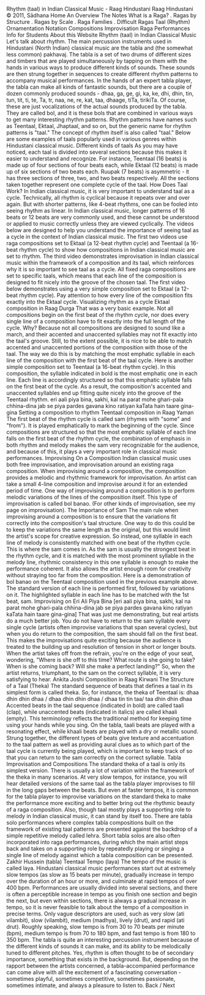 Rhythm (taal) in Indian Classical Music \- Raag Hindustani
Raag Hindustani
© 2011, Sādhana
Home
An Overview
The Notes
What is a Raga?
. Ragas by Structure
. Ragas by Scale
. Raga Families
. Difficult Ragas
Taal (Rhythm)
Ornamentation
Notation
Compositions
Improvisation
Raga Performances
Info for Students
About this Website
Rhythm (taal) in Indian Classical Music
Let's talk about rhythm.
The main percussion instruments used in Hindustani (North Indian) classical music are the tabla and (the somewhat less common) pakhavaj. The tabla is a set of two drums of different sizes and timbers that are played simultaneously by tapping on them with the hands in various ways to produce different kinds of sounds. These sounds are then strung together in sequences to create different rhythm patterns to accompany musical performances.
In the hands of an expert tabla player, the tabla can make all kinds of fantastic sounds, but there are a couple of dozen commonly produced sounds \- dhaa, ga, ge, gi, ka, ke, dhi, dhin, tin, tun, tit, ti, te, Ta, tr, naa, ne, re, kat, taa, dhaage, tiTa, tirikiTa. Of course, these are just vocalizations of the actual sounds produced by the tabla. They are called bol, and it is these bols that are combined in various ways to get many interesting rhythm patterns.
Rhythm patterns have names such as Teentaal, Ektaal, Jhaptaal, and so on, but the generic name for rhythm patterns is "taal." The concept of rhythm itself is also called "taal." Below are some examples of taals popularly used in various genres within Hindustani classical music.
Different kinds of taals
As you may have noticed, each taal is divided into several sections because this makes it easier to understand and recognize. For instance, Teentaal (16 beats) is made up of four sections of four beats each, while Ektaal (12 beats) is made up of six sections of two beats each. Ruupak (7 beats) is asymmetric \- it has three sections of three, two, and two beats respectively. All the sections taken together represent one complete cycle of the taal.
How Does Taal Work?
In Indian classical music, it is very important to understand taal as a cycle. Technically, all rhythm is cyclical because it repeats over and over again. But with shorter patterns, like 4\-beat rhythms, one can be fooled into seeing rhythm as linear. In Indian classical music, longer patterns of 16 beats or 12 beats are very commonly used, and these cannot be understood or applied to music correctly unless they are viewed cyclically.
The videos below are designed to help you understand the importance of seeing taal as a cycle in the context of Indian classical music. The first two videos use raga compositions set to Ektaal (a 12\-beat rhythm cycle) and Teentaal (a 16\-beat rhythm cycle) to show how compositions in Indian classical music are set to rhythm. The third video demonstrates improvisation in Indian classical music within the framework of a composition and its taal, which reinforces why it is so important to see taal as a cycle.
All fixed raga compositions are set to specific taals, which means that each line of the composition is designed to fit nicely into the groove of the chosen taal. The first video below demonstrates using a very simple composition set to Ektaal (a 12\-beat rhythm cycle). Pay attention to how every line of the composition fits exactly into the Ektaal cycle.
Visualizing rhythm as a cycle
Ektaal composition in Raag Durga
That was a very basic example. Not all compositions begin on the first beat of the rhythm cycle, nor does every single line of a composition have to fit exactly into the full length of the cycle. Why? Because not all compositions are designed to sound like a march, and their accented and unaccented syllables may not fit exactly into the taal's groove. Still, to the extent possible, it is nice to be able to match accented and unaccented portions of the composition with those of the taal. The way we do this is by matching the most emphatic syllable in each line of the composition with the first beat of the taal cycle.
Here is another simple composition set to Teentaal (a 16\-beat rhythm cycle). In this composition, the syllable indicated in bold is the most emphatic one in each line. Each line is accordingly structured so that this emphatic syllable falls on the first beat of the cycle. As a result, the composition's accented and unaccented syllables end up fitting quite nicely into the groove of the Teentaal rhythm.
eri aali piya bina, sakhi,
kal na parat mohe ghari\-pala chhina\-dina
jab se piya pardes gavana kino
ratiyan kaTata hain taare gina\-gina
Setting a composition to rhythm
Teentaal composition in Raag Yaman
The first beat of the rhythm cycle is called sam (rhymes with "some" and "from"). It is played emphatically to mark the beginning of the cycle. Since compositions are structured so that the most emphatic syllable of each line falls on the first beat of the rhythm cycle, the combination of emphasis in both rhythm and melody makes the sam very recognizable for the audience, and because of this, it plays a very important role in classical music performances.
Improvising On a Composition
Indian classical music uses both free improvisation, and improvisation around an existing raga composition. When improvising around a composition, the composition provides a melodic and rhythmic framework for improvisation. An artist can take a small 4\-line composition and improvise around it for an extended period of time. One way of improvising around a composition is to perform melodic variations of the lines of the composition itself. This type of improvisation is called bol banao. (For other kinds of improvisation, see my page on improvisation).
The Importance of Sam
The main rule when improvising around a composition is to ensure that the variations fit correctly into the composition's taal structure. One way to do this could be to keep the variations the same length as the original, but this would limit the artist's scope for creative expression. So instead, one syllable in each line of melody is consistently matched with one beat of the rhythm cycle. This is where the sam comes in. As the sam is usually the strongest beat in the rhythm cycle, and it is matched with the most prominent syllable in the melody line, rhythmic consistency in this one syllable is enough to make the performance coherent. It also allows the artist enough room for creativity without straying too far from the composition.
Here is a demonstration of bol banao on the Teentaal composition used in the previous example above. The standard version of each line is performed first, followed by variations on it. The highlighted syllable in each line has to be matched with the 1st beat, sam.
Improvising on Eri Ali Piya Bina
\[eri aali piya bina, sakhi,
kal na parat mohe ghari\-pala chhina\-dina
jab se piya pardes gavana kino
ratiyan kaTata hain taare gina\-gina]
That was just me demonstrating, but real artists do a much better job. You do not have to return to the sam syllable every single cycle (artists often improvise variations that span several cycles), but when you do return to the composition, the sam should fall on the first beat.
This makes the improvisations quite exciting because the audience is treated to the building up and resolution of tension in short or longer bouts. When the artist takes off from the refrain, you're on the edge of your seat, wondering, "Where is she off to this time? What route is she going to take? When is she coming back? Will she make a perfect landing?" So, when the artist returns, triumphant, to the sam on the correct syllable, it is very satisfying to hear.
Ankita Joshi
Composition in Raag Kirwani
The Structure of a Taal (Theka)
The standard sequence of beats that defines a taal in its simplest form is called theka. So, for instance, the theka of Teentaal is:
dhaa dhin dhin dhaa / dhaa dhin dhin dhaa / dhaa tin tin taa/ taa dhin dhin dhaa
Accented beats in the taal sequence (indicated in bold) are called taali (clap), while unaccented beats (indicated in italics) are called khaali (empty). This terminology reflects the traditional method for keeping time using your hands while you sing. On the tabla, taali beats are played with a resonating effect, while khaali beats are played with a dry or metallic sound.
Strung together, the different types of beats give texture and accentuation to the taal pattern as well as providing aural clues as to which part of the taal cycle is currently being played, which is important to keep track of so that you can return to the sam correctly on the correct syllable.
Tabla Improvisation and Compositions
The standard theka of a taal is only its simplest version. There is usually a lot of variation within the framework of the theka in many scenarios. At very slow tempos, for instance, you will hear detailed versions of the same taal as the tabla player improvises to fill in the long gaps between the beats.
But even at faster tempos, it is common for the tabla player to improvise variations on the standard theka to make the performance more exciting and to better bring out the rhythmic beauty of a raga composition.
Also, though taal mostly plays a supporting role to melody in Indian classical music, it can stand by itself too. There are tabla solo performances where complex tabla compositions built on the framework of existing taal patterns are presented against the backdrop of a simple repetitive melody called lehra. Short tabla solos are also often incorporated into raga performances, during which the main artist steps back and takes on a supporting role by repeatedly playing or singing a single line of melody against which a tabla composition can be presented.
Zakhir Hussein (tabla)
Teentaal
Tempo (laya)
The tempo of the music is called laya. Hindustani classical music performances start out at extremely slow tempos (as slow as 15 beats per minute), gradually increase in tempo over the duration of an hour or more, and culminate at rapid tempos of over 400 bpm.
Performances are usually divided into several sections, and there is often a perceptible increase in tempo as you finish one section and begin the next, but even within sections, there is always a gradual increase in tempo, so it is never feasible to talk about the tempo of a composition in precise terms. Only vague descriptors are used, such as very slow (ati vilambit), slow (vilambit), medium (madhya), lively (drut), and rapid (ati drut). Roughly speaking, slow tempo is from 30 to 70 beats per minute (bpm), medium tempo is from 70 to 180 bpm, and fast tempo is from 180 to 350 bpm.
The tabla is quite an interesting percussion instrument because of the different kinds of sounds it can make, and its ability to be melodically tuned to different pitches. Yes, rhythm is often thought to be of secondary importance, something that exists in the background. But, depending on the rapport between the artists concerned, a tabla\-accompanied performance can come alive with all the excitement of a fascinating conversation \- sometimes playful, sometimes competitive, sometimes passionate, sometimes intimate, and always a pleasure to listen to.
Back / Next